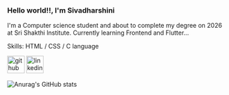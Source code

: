 ### Hello world!!, I'm Sivadharshini
I'm a Computer science student and about to complete my degree on 2026 at Sri Shakthi Institute. Currently learning Frontend and Flutter...

Skills: HTML / CSS / C language



[<img src='https://cdn.jsdelivr.net/npm/simple-icons@3.0.1/icons/github.svg' alt='github' height='40'>](https://github.com/Sivadharshini-N)  [<img src='https://cdn.jsdelivr.net/npm/simple-icons@3.0.1/icons/linkedin.svg' alt='linkedin' height='40'>](https://www.linkedin.com/in/sivadharshini-nagarajan-78540a270)  



![Anurag's GitHub stats](https://github-readme-stats.vercel.app/api?username=Sivadharshini-N&show_icons=true&theme=tokyonight)


